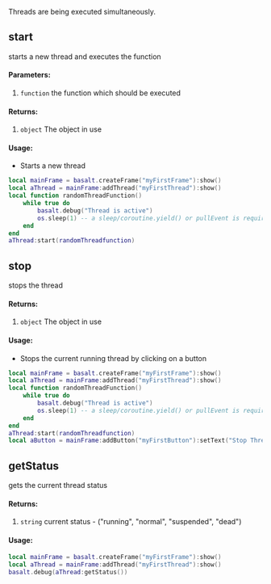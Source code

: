 Threads are being executed simultaneously.
<br>

## start
starts a new thread and executes the function
#### Parameters: 
1. `function` the function which should be executed

#### Returns:
1. `object` The object in use

#### Usage:
* Starts a new thread
```lua
local mainFrame = basalt.createFrame("myFirstFrame"):show()
local aThread = mainFrame:addThread("myFirstThread"):show()
local function randomThreadFunction()
    while true do
        basalt.debug("Thread is active")
        os.sleep(1) -- a sleep/coroutine.yield() or pullEvent is required otherwise we will never come back to the main program (error)
    end
end
aThread:start(randomThreadfunction)
```

## stop
stops the thread

#### Returns:
1. `object` The object in use

#### Usage:
* Stops the current running thread by clicking on a button
```lua
local mainFrame = basalt.createFrame("myFirstFrame"):show()
local aThread = mainFrame:addThread("myFirstThread"):show()
local function randomThreadFunction()
    while true do
        basalt.debug("Thread is active")
        os.sleep(1) -- a sleep/coroutine.yield() or pullEvent is required otherwise we will never come back to the main program (error)
    end
end
aThread:start(randomThreadfunction)
local aButton = mainFrame:addButton("myFirstButton"):setText("Stop Thread"):onClick(function() aThread:stop() end):show()
```

## getStatus
gets the current thread status

#### Returns:
1. `string` current status - ("running", "normal", "suspended", "dead")

#### Usage:
```lua
local mainFrame = basalt.createFrame("myFirstFrame"):show()
local aThread = mainFrame:addThread("myFirstThread"):show()
basalt.debug(aThread:getStatus())
```
